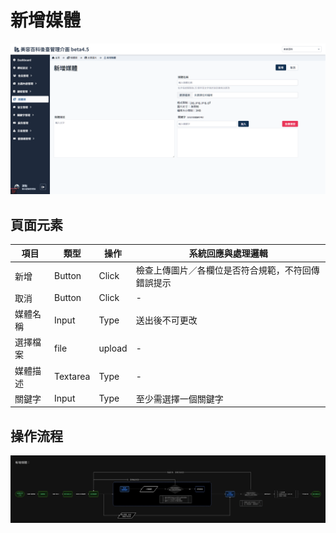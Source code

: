 # 新增媒體


![畫面示意](asset/add-media.png)


## 頁面元素
| 項目 | 類型 | 操作 | 系統回應與處理邏輯 |
| --- | --- | --- | --- |
| 新增 | Button | Click | 檢查上傳圖片／各欄位是否符合規範，不符回傳錯誤提示 |
| 取消 | Button | Click | - |
| 媒體名稱 | Input | Type | 送出後不可更改 |
| 選擇檔案 | file | upload | - |
| 媒體描述 | Textarea | Type | - |
| 關鍵字 | Input | Type | 至少需選擇一個關鍵字 |



## 操作流程

![新增媒體](asset/add-media-flow.png)

